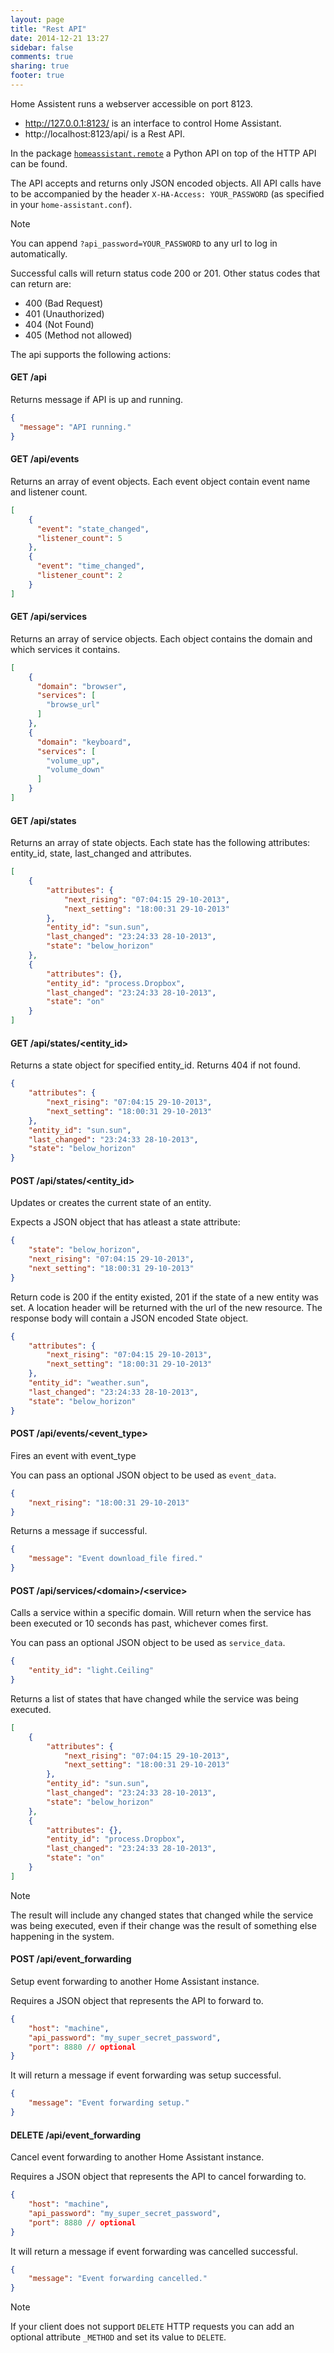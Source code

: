 ```yaml
---
layout: page
title: "Rest API"
date: 2014-12-21 13:27
sidebar: false
comments: true
sharing: true
footer: true
---
```


Home Assistent runs a webserver accessible on port 8123.

  * http://127.0.0.1:8123/ is an interface to control Home Assistant.
  * http://localhost:8123/api/ is a Rest API.

In the package [`homeassistant.remote`](https://github.com/balloob/home-assistant/blob/master/homeassistant/remote.py) a Python API on top of the HTTP API can be found.

The API accepts and returns only JSON encoded objects. All API calls have to be accompanied by the header `X-HA-Access: YOUR_PASSWORD` (as specified in your `home-assistant.conf`).

<div class='note'><p class='title'>Note</p><p class='content'>
You can append <code>?api_password=YOUR_PASSWORD</code> to any url to log in automatically.
</p></div>

Successful calls will return status code 200 or 201. Other status codes that can return are:

 - 400 (Bad Request)
 - 401 (Unauthorized)
 - 404 (Not Found)
 - 405 (Method not allowed)

The api supports the following actions:

#### GET /api
Returns message if API is up and running.

```json
{
  "message": "API running."
}
```

#### GET /api/events
Returns an array of event objects. Each event object contain event name and listener count.

```json
[
    {
      "event": "state_changed",
      "listener_count": 5
    },
    {
      "event": "time_changed",
      "listener_count": 2
    }
]
```

#### GET /api/services
Returns an array of service objects. Each object contains the domain and which services it contains.

```json
[
    {
      "domain": "browser",
      "services": [
        "browse_url"
      ]
    },
    {
      "domain": "keyboard",
      "services": [
        "volume_up",
        "volume_down"
      ]
    }
]
```

#### GET /api/states
Returns an array of state objects. Each state has the following attributes: entity_id, state, last_changed and attributes.

```json
[
    {
        "attributes": {
            "next_rising": "07:04:15 29-10-2013",
            "next_setting": "18:00:31 29-10-2013"
        },
        "entity_id": "sun.sun",
        "last_changed": "23:24:33 28-10-2013",
        "state": "below_horizon"
    },
    {
        "attributes": {},
        "entity_id": "process.Dropbox",
        "last_changed": "23:24:33 28-10-2013",
        "state": "on"
    }
]
```

#### GET /api/states/&lt;entity_id>
Returns a state object for specified entity_id. Returns 404 if not found.

```json
{
    "attributes": {
        "next_rising": "07:04:15 29-10-2013",
        "next_setting": "18:00:31 29-10-2013"
    },
    "entity_id": "sun.sun",
    "last_changed": "23:24:33 28-10-2013",
    "state": "below_horizon"
}
```

#### POST /api/states/&lt;entity_id>
Updates or creates the current state of an entity.

Expects a JSON object that has atleast a state attribute:

```json
{
    "state": "below_horizon",
    "next_rising": "07:04:15 29-10-2013",
    "next_setting": "18:00:31 29-10-2013"
}
```

Return code is 200 if the entity existed, 201 if the state of a new entity was set. A location header will be returned with the url of the new resource. The response body will contain a JSON encoded State object.

```json
{
    "attributes": {
        "next_rising": "07:04:15 29-10-2013",
        "next_setting": "18:00:31 29-10-2013"
    },
    "entity_id": "weather.sun",
    "last_changed": "23:24:33 28-10-2013",
    "state": "below_horizon"
}
```

#### POST /api/events/&lt;event_type>
Fires an event with event_type

You can pass an optional JSON object to be used as `event_data`.

```json
{
    "next_rising": "18:00:31 29-10-2013"
}
```

Returns a message if successful.

```json
{
    "message": "Event download_file fired."
}
```

#### POST /api/services/&lt;domain>/&lt;service>
Calls a service within a specific domain. Will return when the service has been executed or 10 seconds has past, whichever comes first.

You can pass an optional JSON object to be used as `service_data`.

```json
{
    "entity_id": "light.Ceiling"
}
```

Returns a list of states that have changed while the service was being executed.

```json
[
    {
        "attributes": {
            "next_rising": "07:04:15 29-10-2013",
            "next_setting": "18:00:31 29-10-2013"
        },
        "entity_id": "sun.sun",
        "last_changed": "23:24:33 28-10-2013",
        "state": "below_horizon"
    },
    {
        "attributes": {},
        "entity_id": "process.Dropbox",
        "last_changed": "23:24:33 28-10-2013",
        "state": "on"
    }
]
```

<div class='note'><p class='title'>Note</p><p class='content'>
The result will include any changed states that changed while the service was being executed, even if their change was the result of something else happening in the system. 
</p></div>

#### POST /api/event_forwarding
Setup event forwarding to another Home Assistant instance.

Requires a JSON object that represents the API to forward to.

```json
{
    "host": "machine",
    "api_password": "my_super_secret_password",
    "port": 8880 // optional
}
```

It will return a message if event forwarding was setup successful.

```json
{
    "message": "Event forwarding setup."
}
```

#### DELETE /api/event_forwarding
Cancel event forwarding to another Home Assistant instance.<br>

Requires a JSON object that represents the API to cancel forwarding to.

```json
{
    "host": "machine",
    "api_password": "my_super_secret_password",
    "port": 8880 // optional
}
```

It will return a message if event forwarding was cancelled successful.

```json
{
    "message": "Event forwarding cancelled."
}
```

<div class='note'><p class='title'>Note</p><p class='content'>
If your client does not support <code>DELETE</code> HTTP requests you can add an optional attribute <code>_METHOD</code> and set its value to <code>DELETE</code>.
</p></div>
